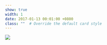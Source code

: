 ```yaml
---
show: true
width: 1
date: 2017-01-13 00:01:00 +0800
class: ""  # Override the default card style
---
```

<div>
<img src="{{ 'assets/images/badges/PKU_red.png' | relative_url }}" class="img-fluid rounded" >
</div>
